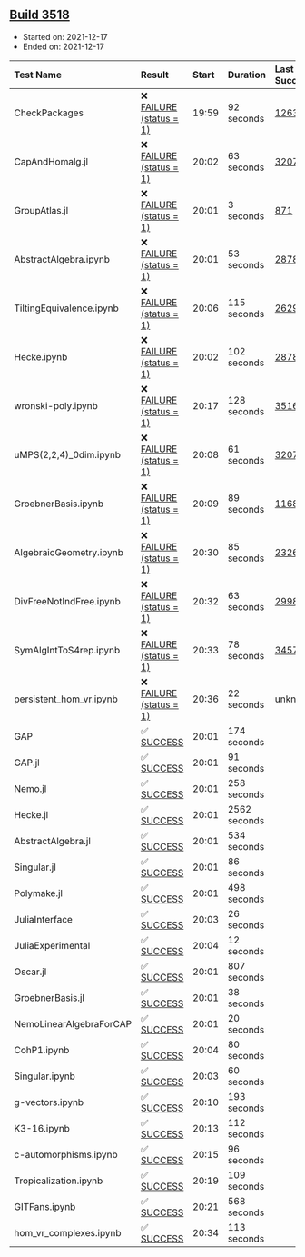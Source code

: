 ## [Build 3518](https://oscarci.mathematik.uni-kl.de/job/oscar-stable/3518/)

* Started on: 2021-12-17
* Ended on: 2021-12-17

| Test Name    | Result | Start | Duration | Last Success | First Failure |
|:-------------|:-------|:------|:---------|:-------------|:--------------|
| CheckPackages | ❌ [FAILURE (status = 1)](https://oscarci.mathematik.uni-kl.de/job/oscar-stable/3518/artifact/logs/build-3518/CheckPackages.log) | 19:59 | 92 seconds | [1263](https://oscarci.mathematik.uni-kl.de/job/oscar-stable/1263/) | [1264](https://oscarci.mathematik.uni-kl.de/job/oscar-stable/1264/) |
| CapAndHomalg.jl | ❌ [FAILURE (status = 1)](https://oscarci.mathematik.uni-kl.de/job/oscar-stable/3518/artifact/logs/build-3518/CapAndHomalg.jl.log) | 20:02 | 63 seconds | [3207](https://oscarci.mathematik.uni-kl.de/job/oscar-stable/3207/) | [3208](https://oscarci.mathematik.uni-kl.de/job/oscar-stable/3208/) |
| GroupAtlas.jl | ❌ [FAILURE (status = 1)](https://oscarci.mathematik.uni-kl.de/job/oscar-stable/3518/artifact/logs/build-3518/GroupAtlas.jl.log) | 20:01 | 3 seconds | [871](https://oscarci.mathematik.uni-kl.de/job/oscar-stable/871/) | [872](https://oscarci.mathematik.uni-kl.de/job/oscar-stable/872/) |
| AbstractAlgebra.ipynb | ❌ [FAILURE (status = 1)](https://oscarci.mathematik.uni-kl.de/job/oscar-stable/3518/artifact/logs/build-3518/AbstractAlgebra.ipynb.log) | 20:01 | 53 seconds | [2878](https://oscarci.mathematik.uni-kl.de/job/oscar-stable/2878/) | [2879](https://oscarci.mathematik.uni-kl.de/job/oscar-stable/2879/) |
| TiltingEquivalence.ipynb | ❌ [FAILURE (status = 1)](https://oscarci.mathematik.uni-kl.de/job/oscar-stable/3518/artifact/logs/build-3518/TiltingEquivalence.ipynb.log) | 20:06 | 115 seconds | [2629](https://oscarci.mathematik.uni-kl.de/job/oscar-stable/2629/) | [2630](https://oscarci.mathematik.uni-kl.de/job/oscar-stable/2630/) |
| Hecke.ipynb | ❌ [FAILURE (status = 1)](https://oscarci.mathematik.uni-kl.de/job/oscar-stable/3518/artifact/logs/build-3518/Hecke.ipynb.log) | 20:02 | 102 seconds | [2878](https://oscarci.mathematik.uni-kl.de/job/oscar-stable/2878/) | [2879](https://oscarci.mathematik.uni-kl.de/job/oscar-stable/2879/) |
| wronski-poly.ipynb | ❌ [FAILURE (status = 1)](https://oscarci.mathematik.uni-kl.de/job/oscar-stable/3518/artifact/logs/build-3518/wronski-poly.ipynb.log) | 20:17 | 128 seconds | [3516](https://oscarci.mathematik.uni-kl.de/job/oscar-stable/3516/) | [3517](https://oscarci.mathematik.uni-kl.de/job/oscar-stable/3517/) |
| uMPS(2,2,4)_0dim.ipynb | ❌ [FAILURE (status = 1)](https://oscarci.mathematik.uni-kl.de/job/oscar-stable/3518/artifact/logs/build-3518/uMPS-2-2-4-_0dim.ipynb.log) | 20:08 | 61 seconds | [3207](https://oscarci.mathematik.uni-kl.de/job/oscar-stable/3207/) | [3208](https://oscarci.mathematik.uni-kl.de/job/oscar-stable/3208/) |
| GroebnerBasis.ipynb | ❌ [FAILURE (status = 1)](https://oscarci.mathematik.uni-kl.de/job/oscar-stable/3518/artifact/logs/build-3518/GroebnerBasis.ipynb.log) | 20:09 | 89 seconds | [1168](https://oscarci.mathematik.uni-kl.de/job/oscar-stable/1168/) | [1169](https://oscarci.mathematik.uni-kl.de/job/oscar-stable/1169/) |
| AlgebraicGeometry.ipynb | ❌ [FAILURE (status = 1)](https://oscarci.mathematik.uni-kl.de/job/oscar-stable/3518/artifact/logs/build-3518/AlgebraicGeometry.ipynb.log) | 20:30 | 85 seconds | [2326](https://oscarci.mathematik.uni-kl.de/job/oscar-stable/2326/) | [2327](https://oscarci.mathematik.uni-kl.de/job/oscar-stable/2327/) |
| DivFreeNotIndFree.ipynb | ❌ [FAILURE (status = 1)](https://oscarci.mathematik.uni-kl.de/job/oscar-stable/3518/artifact/logs/build-3518/DivFreeNotIndFree.ipynb.log) | 20:32 | 63 seconds | [2998](https://oscarci.mathematik.uni-kl.de/job/oscar-stable/2998/) | [2999](https://oscarci.mathematik.uni-kl.de/job/oscar-stable/2999/) |
| SymAlgIntToS4rep.ipynb | ❌ [FAILURE (status = 1)](https://oscarci.mathematik.uni-kl.de/job/oscar-stable/3518/artifact/logs/build-3518/SymAlgIntToS4rep.ipynb.log) | 20:33 | 78 seconds | [3457](https://oscarci.mathematik.uni-kl.de/job/oscar-stable/3457/) | [3458](https://oscarci.mathematik.uni-kl.de/job/oscar-stable/3458/) |
| persistent_hom_vr.ipynb | ❌ [FAILURE (status = 1)](https://oscarci.mathematik.uni-kl.de/job/oscar-stable/3518/artifact/logs/build-3518/persistent_hom_vr.ipynb.log) | 20:36 | 22 seconds | unknown | unknown |
| GAP | ✅ [SUCCESS](https://oscarci.mathematik.uni-kl.de/job/oscar-stable/3518/artifact/logs/build-3518/GAP.log) | 20:01 | 174 seconds |  |  |
| GAP.jl | ✅ [SUCCESS](https://oscarci.mathematik.uni-kl.de/job/oscar-stable/3518/artifact/logs/build-3518/GAP.jl.log) | 20:01 | 91 seconds |  |  |
| Nemo.jl | ✅ [SUCCESS](https://oscarci.mathematik.uni-kl.de/job/oscar-stable/3518/artifact/logs/build-3518/Nemo.jl.log) | 20:01 | 258 seconds |  |  |
| Hecke.jl | ✅ [SUCCESS](https://oscarci.mathematik.uni-kl.de/job/oscar-stable/3518/artifact/logs/build-3518/Hecke.jl.log) | 20:01 | 2562 seconds |  |  |
| AbstractAlgebra.jl | ✅ [SUCCESS](https://oscarci.mathematik.uni-kl.de/job/oscar-stable/3518/artifact/logs/build-3518/AbstractAlgebra.jl.log) | 20:01 | 534 seconds |  |  |
| Singular.jl | ✅ [SUCCESS](https://oscarci.mathematik.uni-kl.de/job/oscar-stable/3518/artifact/logs/build-3518/Singular.jl.log) | 20:01 | 86 seconds |  |  |
| Polymake.jl | ✅ [SUCCESS](https://oscarci.mathematik.uni-kl.de/job/oscar-stable/3518/artifact/logs/build-3518/Polymake.jl.log) | 20:01 | 498 seconds |  |  |
| JuliaInterface | ✅ [SUCCESS](https://oscarci.mathematik.uni-kl.de/job/oscar-stable/3518/artifact/logs/build-3518/JuliaInterface.log) | 20:03 | 26 seconds |  |  |
| JuliaExperimental | ✅ [SUCCESS](https://oscarci.mathematik.uni-kl.de/job/oscar-stable/3518/artifact/logs/build-3518/JuliaExperimental.log) | 20:04 | 12 seconds |  |  |
| Oscar.jl | ✅ [SUCCESS](https://oscarci.mathematik.uni-kl.de/job/oscar-stable/3518/artifact/logs/build-3518/Oscar.jl.log) | 20:01 | 807 seconds |  |  |
| GroebnerBasis.jl | ✅ [SUCCESS](https://oscarci.mathematik.uni-kl.de/job/oscar-stable/3518/artifact/logs/build-3518/GroebnerBasis.jl.log) | 20:01 | 38 seconds |  |  |
| NemoLinearAlgebraForCAP | ✅ [SUCCESS](https://oscarci.mathematik.uni-kl.de/job/oscar-stable/3518/artifact/logs/build-3518/NemoLinearAlgebraForCAP.log) | 20:01 | 20 seconds |  |  |
| CohP1.ipynb | ✅ [SUCCESS](https://oscarci.mathematik.uni-kl.de/job/oscar-stable/3518/artifact/logs/build-3518/CohP1.ipynb.log) | 20:04 | 80 seconds |  |  |
| Singular.ipynb | ✅ [SUCCESS](https://oscarci.mathematik.uni-kl.de/job/oscar-stable/3518/artifact/logs/build-3518/Singular.ipynb.log) | 20:03 | 60 seconds |  |  |
| g-vectors.ipynb | ✅ [SUCCESS](https://oscarci.mathematik.uni-kl.de/job/oscar-stable/3518/artifact/logs/build-3518/g-vectors.ipynb.log) | 20:10 | 193 seconds |  |  |
| K3-16.ipynb | ✅ [SUCCESS](https://oscarci.mathematik.uni-kl.de/job/oscar-stable/3518/artifact/logs/build-3518/K3-16.ipynb.log) | 20:13 | 112 seconds |  |  |
| c-automorphisms.ipynb | ✅ [SUCCESS](https://oscarci.mathematik.uni-kl.de/job/oscar-stable/3518/artifact/logs/build-3518/c-automorphisms.ipynb.log) | 20:15 | 96 seconds |  |  |
| Tropicalization.ipynb | ✅ [SUCCESS](https://oscarci.mathematik.uni-kl.de/job/oscar-stable/3518/artifact/logs/build-3518/Tropicalization.ipynb.log) | 20:19 | 109 seconds |  |  |
| GITFans.ipynb | ✅ [SUCCESS](https://oscarci.mathematik.uni-kl.de/job/oscar-stable/3518/artifact/logs/build-3518/GITFans.ipynb.log) | 20:21 | 568 seconds |  |  |
| hom_vr_complexes.ipynb | ✅ [SUCCESS](https://oscarci.mathematik.uni-kl.de/job/oscar-stable/3518/artifact/logs/build-3518/hom_vr_complexes.ipynb.log) | 20:34 | 113 seconds |  |  |
